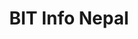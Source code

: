 ---
title: "BIT Info Nepal"
description: "A comprehensive platform for BIT students in Nepal to access educational resources, quizzes, and official notices."
technologies: ["React", "Node.js", "Express", "MySQL"]
demo_url: "https://bitinfonepal.com"
github_url: ""
weight: 3
---